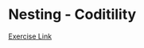 # Nesting - Coditility

[Exercise Link](https://app.codility.com/programmers/lessons/7-stacks_and_queues/nesting/)


